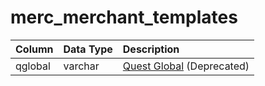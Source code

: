 # merc_merchant_templates

| Column | Data Type | Description |
| :--- | :--- | :--- |
| qglobal | varchar | [Quest Global](../data-storage/quest_globals.md) (Deprecated\) |

